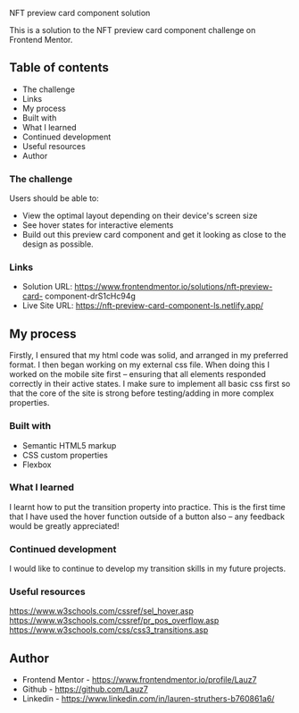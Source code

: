 NFT preview card component solution

This is a solution to the NFT preview card component challenge on Frontend Mentor.

## Table of contents

  - The challenge
  - Links
  - My process
  - Built with
  - What I learned
  - Continued development
  - Useful resources
  - Author


### The challenge

Users should be able to:

- View the optimal layout depending on their device's screen size
- See hover states for interactive elements
- Build out this preview card component and get it looking as close to the design as possible.



### Links

- Solution URL: https://www.frontendmentor.io/solutions/nft-preview-card- component-drS1cHc94g 
- Live Site URL: https://nft-preview-card-component-ls.netlify.app/

## My process

Firstly, I ensured that my html code was solid, and arranged in my preferred format. I then began working on my external css file. When doing this I worked on the mobile site first – ensuring that all elements responded correctly in their active states. I make sure to implement all basic css first so that the core of the site is strong before testing/adding in more complex properties.

### Built with

- Semantic HTML5 markup
- CSS custom properties
- Flexbox

### What I learned

I learnt how to put the transition property into practice. This is the first time that I have used the hover function outside of a button also – any feedback would be greatly appreciated! 


### Continued development

I would like to continue to develop my transition skills in my future projects.


### Useful resources

https://www.w3schools.com/cssref/sel_hover.asp
https://www.w3schools.com/cssref/pr_pos_overflow.asp
https://www.w3schools.com/css/css3_transitions.asp



## Author

- Frontend Mentor - https://www.frontendmentor.io/profile/Lauz7
- Github - https://github.com/Lauz7
- Linkedin - https://www.linkedin.com/in/lauren-struthers-b760861a6/

